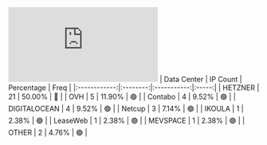 ![Diagramm](https://github.com/obajay/StateSync-snapshots/blob/main/Projects/Realio/1/README.md)
| Data Center | IP Count | Percentage | Freq |
|:------------:|:--------:|:-----------:|:-----:|
| HETZNER | 21 | 50.00% | 🔴 |
| OVH | 5 | 11.90% | 🟢 |
| Contabo | 4 | 9.52% | 🟢 |
| DIGITALOCEAN | 4 | 9.52% | 🟢 |
| Netcup | 3 | 7.14% | 🟢 |
| IKOULA | 1 | 2.38% | 🟢 |
| LeaseWeb | 1 | 2.38% | 🟢 |
| MEVSPACE | 1 | 2.38% | 🟢 |
| OTHER | 2 | 4.76% | 🟢 |